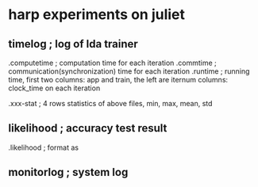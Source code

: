 harp experiments on juliet
=============================

## timelog         ; log of lda trainer

.computetime     ; computation time for each iteration
.commtime        ; communication(synchronization) time for each iteration
.runtime         ; running time, 
                   first two columns: app and train, 
                   the left are iternum columns: clock_time on each iteration

.xxx-stat        ; 4 rows statistics of above files, min, max, mean, std

## likelihood     ; accuracy test result

.likelihood     ;   format as <iternum likelihood  perplexity>

## monitorlog      ; system log




